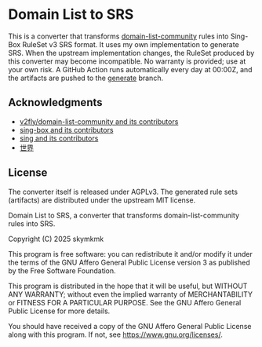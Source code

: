 # Domain List to SRS

This is a converter that transforms [domain-list-community](https://github.com/v2fly/domain-list-community) rules into Sing-Box RuleSet v3 SRS format. It uses my own implementation to generate SRS. When the upstream implementation changes, the RuleSet produced by this converter may become incompatible. No warranty is provided; use at your own risk. A GitHub Action runs automatically every day at 00:00Z, and the artifacts are pushed to the [generate](https://github.com/skymkmk/domain-list-to-srs/tree/generate) branch.

## Acknowledgments

- [v2fly/domain-list-community and its contributors](https://github.com/v2fly/domain-list-community)
- [sing-box and its contributors](https://github.com/SagerNet/sing-box)
- [sing and its contributors](https://github.com/SagerNet/sing)
- [世界](https://github.com/nekohasekai)

## License

The converter itself is released under AGPLv3. The generated rule sets (artifacts) are distributed under the upstream MIT license.

Domain List to SRS, a converter that transforms domain-list-community rules into SRS.

Copyright (C) 2025 skymkmk

This program is free software: you can redistribute it and/or modify it under the terms of the GNU Affero General Public License version 3 as published by the Free Software Foundation.

This program is distributed in the hope that it will be useful, but WITHOUT ANY WARRANTY; without even the implied warranty of MERCHANTABILITY or FITNESS FOR A PARTICULAR PURPOSE. See the GNU Affero General Public License for more details.

You should have received a copy of the GNU Affero General Public License along with this program. If not, see <https://www.gnu.org/licenses/>.